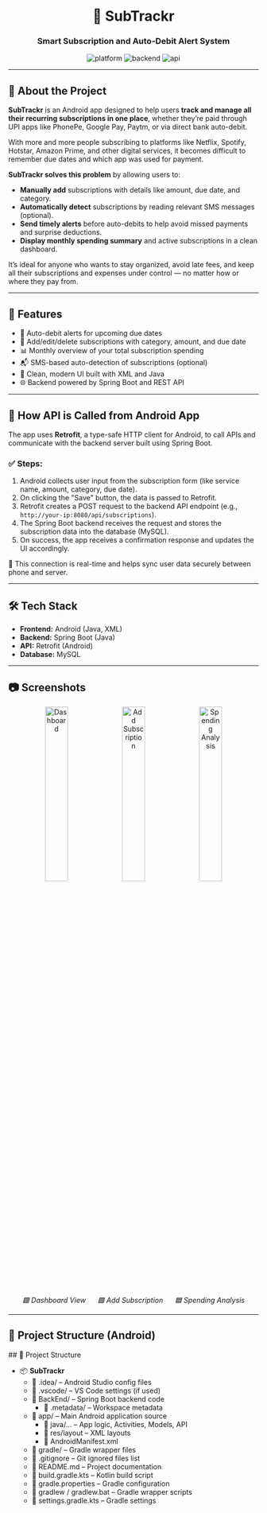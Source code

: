 <h1 align="center">📱 SubTrackr</h1>
<h3 align="center">Smart Subscription and Auto-Debit Alert System</h3>

<p align="center">
  <img src="https://img.shields.io/badge/platform-Android-green" alt="platform" />
  <img src="https://img.shields.io/badge/backend-SpringBoot-blue" alt="backend" />
  <img src="https://img.shields.io/badge/api-Retrofit-orange" alt="api" />
</p>

---

<h2>📝 About the Project </h2>

<p><strong>SubTrackr</strong> is an Android app designed to help users <strong>track and manage all their recurring subscriptions in one place</strong>, whether they’re paid through UPI apps like PhonePe, Google Pay, Paytm, or via direct bank auto-debit.</p>

<p>With more and more people subscribing to platforms like Netflix, Spotify, Hotstar, Amazon Prime, and other digital services, it becomes difficult to remember due dates and which app was used for payment.</p>

<p><strong>SubTrackr solves this problem</strong> by allowing users to:</p>

<ul>
  <li><strong>Manually add</strong> subscriptions with details like amount, due date, and category.</li>
  <li><strong>Automatically detect</strong> subscriptions by reading relevant SMS messages (optional).</li>
  <li><strong>Send timely alerts</strong> before auto-debits to help avoid missed payments and surprise deductions.</li>
  <li><strong>Display monthly spending summary</strong> and active subscriptions in a clean dashboard.</li>
</ul>

<p>It’s ideal for anyone who wants to stay organized, avoid late fees, and keep all their subscriptions and expenses under control — no matter how or where they pay from.</p>


---

<h2>🚀 Features</h2>

<ul>
  <li>🔔 Auto-debit alerts for upcoming due dates</li>
  <li>📅 Add/edit/delete subscriptions with category, amount, and due date</li>
  <li>📊 Monthly overview of your total subscription spending</li>
  <li>📬 SMS-based auto-detection of subscriptions (optional)</li>
  <li>📲 Clean, modern UI built with XML and Java</li>
  <li>🌐 Backend powered by Spring Boot and REST API</li>
</ul>

---

<h2>📡 How API is Called from Android App</h2>

<p>The app uses <strong>Retrofit</strong>, a type-safe HTTP client for Android, to call APIs and communicate with the backend server built using Spring Boot.</p>

<h3>✅ Steps:</h3>

<ol>
  <li>Android collects user input from the subscription form (like service name, amount, category, due date).</li>
  <li>On clicking the "Save" button, the data is passed to Retrofit.</li>
  <li>Retrofit creates a POST request to the backend API endpoint (e.g., <code>http://your-ip:8080/api/subscriptions</code>).</li>
  <li>The Spring Boot backend receives the request and stores the subscription data into the database (MySQL).</li>
  <li>On success, the app receives a confirmation response and updates the UI accordingly.</li>
</ol>

<p>📱 This connection is real-time and helps sync user data securely between phone and server.</p>

---

<h2>🛠️ Tech Stack</h2>

<ul>
  <li><strong>Frontend:</strong> Android (Java, XML)</li>
  <li><strong>Backend:</strong> Spring Boot (Java)</li>
  <li><strong>API:</strong> Retrofit (Android)</li>
  <li><strong>Database:</strong> MySQL</li>
</ul>

---

<h2>📷 Screenshots</h2>

<p align="center">
  <img src="https://github.com/user-attachments/assets/bc63b1a5-50b8-4e84-bfa5-d644e41da014" alt="Dashboard" width="30%" />
  <img src="https://github.com/user-attachments/assets/3280a7a1-8979-4017-8022-5283d6791a46" alt="Add Subscription" width="30%" />
 <img width="30%"  alt="Spending Analysis" src="https://github.com/user-attachments/assets/4354d58e-ecb0-49b7-8324-c313534dbb8f" />

</p>

<p align="center">
  <em>🟩 Dashboard View</em> &nbsp;&nbsp;&nbsp;&nbsp;
  <em>🟪 Add Subscription</em> &nbsp;&nbsp;&nbsp;&nbsp;
  <em>🟦 Spending Analysis</em>
</p>


---

<h2>📁 Project Structure (Android)</h2>
## 📁 Project Structure

<ul>
  <li>📦 <strong>SubTrackr</strong>
    <ul>
      <li>📁 .idea/ – Android Studio config files</li>
      <li>📁 .vscode/ – VS Code settings (if used)</li>
      <li>📁 BackEnd/ – Spring Boot backend code
        <ul>
          <li>📁 .metadata/ – Workspace metadata</li>
        </ul>
      </li>
      <li>📁 app/ – Main Android application source
        <ul>
          <li>📁 java/... – App logic, Activities, Models, API</li>
          <li>📁 res/layout – XML layouts</li>
          <li>📄 AndroidManifest.xml</li>
        </ul>
      </li>
      <li>📁 gradle/ – Gradle wrapper files</li>
      <li>📄 .gitignore – Git ignored files list</li>
      <li>📄 README.md – Project documentation</li>
      <li>📄 build.gradle.kts – Kotlin build script</li>
      <li>📄 gradle.properties – Gradle configuration</li>
      <li>📄 gradlew / gradlew.bat – Gradle wrapper scripts</li>
      <li>📄 settings.gradle.kts – Gradle settings</li>
    </ul>
  </li>
</ul>


